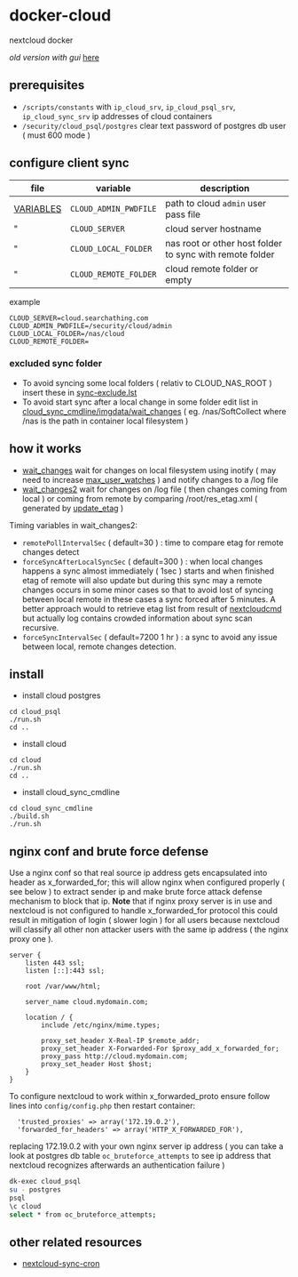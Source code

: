 # docker-cloud

nextcloud docker

*old version with gui* [here](https://github.com/devel0/docker-cloud/tree/85370dc6a08002e2ba1011599a4bb974b09bfd1d)

## prerequisites

- `/scripts/constants` with `ip_cloud_srv`, `ip_cloud_psql_srv`, `ip_cloud_sync_srv` ip addresses of cloud containers
- `/security/cloud_psql/postgres` clear text password of postgres db user ( must 600 mode )

## configure client sync

| file | variable | description |
|---|---|---|
| [VARIABLES](VARIABLES) | `CLOUD_ADMIN_PWDFILE` | path to cloud `admin` user pass file |
| " | `CLOUD_SERVER` | cloud server hostname |
| " | `CLOUD_LOCAL_FOLDER` | nas root or other host folder to sync with remote folder | 
| " | `CLOUD_REMOTE_FOLDER` | cloud remote folder or empty |

example

```
CLOUD_SERVER=cloud.searchathing.com
CLOUD_ADMIN_PWDFILE=/security/cloud/admin
CLOUD_LOCAL_FOLDER=/nas/cloud
CLOUD_REMOTE_FOLDER=
```

### excluded sync folder

- To avoid syncing some local folders ( relativ to CLOUD_NAS_ROOT ) insert these in [sync-exclude.lst](cloud_sync_cmdline/imgdata/sync-exclude.lst)
- To avoid start sync after a local change in some folder edit list in [cloud_sync_cmdline/imgdata/wait_changes](wait_changes) ( eg. /nas/SoftCollect where /nas is the path in container local filesystem )

## how it works

- [wait_changes](cloud_sync_cmdline/imgdata/wait_changes) wait for changes on local filesystem using inotify ( may need to increase [max_user_watches](https://github.com/devel0/knowledge/blob/697060acd63ce9172f0e49bc8a9bfea296b50a14/doc/tune-inotify.md) ) and notify changes to a /log file
- [wait_changes2](cloud_sync_cmdline/imgdata/wait_changes2) wait for changes on /log file ( then changes coming from local ) or coming from remote by comparing /root/res_etag.xml ( generated by [update_etag](cloud_sync_cmdline/imgdata/update_etag) )

Timing variables in wait_changes2:
- `remotePollIntervalSec` ( default=30 ) : time to compare etag for remote changes detect
- `forceSyncAfterLocalSyncSec` ( default=300 ) : when local changes happens a sync almost immediately ( 1sec ) starts and when finished etag of remote will also update but during this sync may a remote changes occurs in some minor cases so that to avoid lost of syncing between local remote in these cases a sync forced after 5 minutes. A better approach would to retrieve etag list from result of [nextcloudcmd](https://github.com/nextcloud/desktop) but actually log contains crowded information about sync scan recursive.
- `forceSyncIntervalSec` ( default=7200 1 hr ) : a sync to avoid any issue between local, remote changes detection.

## install

- install cloud postgres

```
cd cloud_psql
./run.sh
cd ..
```

- install cloud

```
cd cloud
./run.sh
cd ..
```

- install cloud_sync_cmdline

```
cd cloud_sync_cmdline
./build.sh
./run.sh
```

## nginx conf and brute force defense

Use a nginx conf so that real source ip address gets encapsulated into header as x_forwarded_for; this will allow nginx when configured properly ( see below ) to extract sender ip and make brute force attack defense mechanism to block that ip. **Note** that if nginx proxy server is in use and nextcloud is not configured to handle x_forwarded_for protocol this could result in mitigation of login ( slower login ) for all users because nextcloud will classify all other non attacker users with the same ip address ( the nginx proxy one ).

```nginx
server {
	listen 443 ssl;
	listen [::]:443 ssl;

	root /var/www/html;

	server_name cloud.mydomain.com;

	location / {
		include /etc/nginx/mime.types;

		proxy_set_header X-Real-IP $remote_addr;
		proxy_set_header X-Forwarded-For $proxy_add_x_forwarded_for;
		proxy_pass http://cloud.mydomain.com;
		proxy_set_header Host $host;
	}
}
```

To configure nextcloud to work within x_forwarded_proto ensure follow lines into `config/config.php` then restart container:

```
  'trusted_proxies' => array('172.19.0.2'),
  'forwarded_for_headers' => array('HTTP_X_FORWARDED_FOR'),
```

replacing 172.19.0.2 with your own nginx server ip address ( you can take a look at postgres db table `oc_bruteforce_attempts` to see ip address that nextcloud recognizes afterwards an authentication failure )

```sh
dk-exec cloud_psql
su - postgres
psql
\c cloud
select * from oc_bruteforce_attempts;
```

## other related resources

- [nextcloud-sync-cron](https://github.com/qcif/nextcloud-sync-cron)
